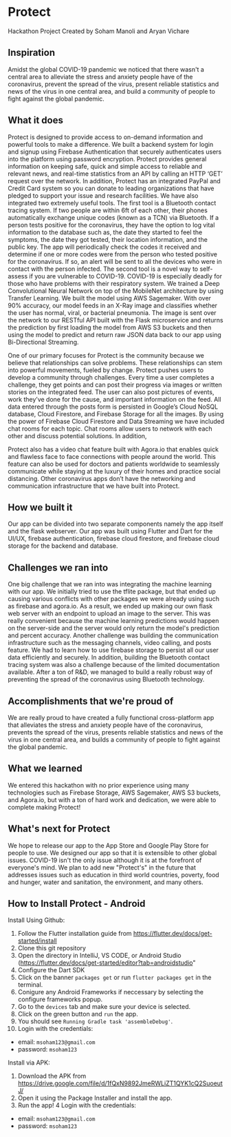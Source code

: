 # Protect

Hackathon Project
Created by Soham Manoli and Aryan Vichare

## Inspiration

Amidst the global COVID-19 pandemic we noticed that there wasn't a central area to alleviate the stress and anxiety people have of the coronavirus, prevent the spread of the virus, present reliable statistics and news of the virus in one central area, and build a community of people to fight against the global pandemic. 

## What it does

Protect is designed to provide access to on-demand information and powerful tools to make a difference. We built a backend system for login and signup using Firebase Authentication that securely authenticates users into the platform using password encryption. Protect provides general information on keeping safe, quick and simple access to reliable and relevant news, and real-time statistics from an API by calling an HTTP ‘GET’ request over the network. In addition, Protect has an integrated PayPal and Credit Card system so you can donate to leading organizations that have pledged to support your issue and research facilities. We have also integrated two extremely useful tools. The first tool is a Bluetooth contact tracing system. If two people are within 6ft of each other, their phones automatically exchange unique codes (known as a TCN) via Bluetooth. If a person tests positive for the coronavirus, they have the option to log vital information to the database such as, the date they started to feel the symptoms, the date they got tested, their location information, and the public key. The app will periodically check the codes it received and determine if one or more codes were from the person who tested positive for the coronavirus. If so, an alert will be sent to all the devices who were in contact with the person infected. The second tool is a novel way to self-assess if you are vulnerable to COVID-19. COVID-19 is especially deadly for those who have problems with their respiratory system. We trained a Deep Convolutional Neural Network on top of the MobileNet architecture by using Transfer Learning. We built the model using AWS Sagemaker. With over 90% accuracy, our model feeds in an X-Ray image and classifies whether the user has normal, viral, or bacterial pneumonia. The image is sent over the network to our RESTful API built with the Flask microservice and returns the prediction by first loading the model from AWS S3 buckets and then using the model to predict and return raw JSON data back to our app using Bi-Directional Streaming. 

One of our primary focuses for Protect is the community because we believe that relationships can solve problems. These relationships can stem into powerful movements, fueled by change. Protect pushes users to develop a community through challenges. Every time a user completes a challenge, they get points and can post their progress via images or written stories on the integrated feed. The user can also post pictures of events, work they’ve done for the cause, and important information on the feed. All data entered through the posts form is persisted in Google’s Cloud NoSQL database, Cloud Firestore, and Firebase Storage for all the images. By using the power of Firebase Cloud Firestore and Data Streaming we have included chat rooms for each topic. Chat rooms allow users to network with each other and discuss potential solutions. In addition, 

Protect also has a video chat feature built with Agora.io that enables quick and flawless face to face connections with people around the world. This feature can also be used for doctors and patients worldwide to seamlessly communicate while staying at the luxury of their homes and practice social distancing. Other coronavirus apps don’t have the networking and communication infrastructure that we have built into Protect.

## How we built it

Our app can be divided into two separate components namely the app itself and the flask webserver. Our app was built using Flutter and Dart for the UI/UX, firebase authentication, firebase cloud firestore, and firebase cloud storage for the backend and database. 

## Challenges we ran into

One big challenge that we ran into was integrating the machine learning with our app. We initially tried to use the tflite package, but that ended up causing various conflicts with other packages we were already using such as firebase and agora.io. As a result, we ended up making our own flask web server with an endpoint to upload an image to the server. This was really convenient because the machine learning predictions would happen on the server-side and the server would only return the model's prediction and percent accuracy. Another challenge was building the communication infrastructure such as the messaging channels, video calling, and posts feature. We had to learn how to use firebase storage to persist all our user data efficiently and securely. In addition, building the Bluetooth contact tracing system was also a challenge because of the limited documentation available. After a ton of R&D, we managed to build a really robust way of preventing the spread of the coronavirus using Bluetooth technology. 

## Accomplishments that we're proud of

We are really proud to have created a fully functional cross-platform app that alleviates the stress and anxiety people have of the coronavirus, prevents the spread of the virus, presents reliable statistics and news of the virus in one central area, and builds a community of people to fight against the global pandemic. 

## What we learned

We entered this hackathon with no prior experience using many technologies such as Firebase Storage, AWS Sagemaker, AWS S3 buckets, and Agora.io, but with a ton of hard work and dedication, we were able to complete making Protect! 

## What's next for Protect

We hope to release our app to the App Store and Google Play Store for people to use. We designed our app so that it is extensible to other global issues. COVID-19 isn't the only issue although it is at the forefront of everyone's mind. We plan to add new "Protect's" in the future that addresses issues such as education in third world countries, poverty, food and hunger, water and sanitation, the environment, and many others.

## How to Install Protect - Android

Install Using Github: 
1. Follow the Flutter installation guide from https://flutter.dev/docs/get-started/install 
2. Clone this git repository
3. Open the directory in IntelliJ, VS CODE, or Android Studio (https://flutter.dev/docs/get-started/editor?tab=androidstudio"
4. Configure the Dart SDK
5. Click on the banner `packages get` or run `flutter packages get` in the terminal.
6. Conigure any Android Frameworks if neccessary by selecting the configure frameworks popup.
7. Go to the `devices` tab and make sure your device is selected.
8. Click on the green button and `run` the app.
9. You should see `Running Gradle task 'assembleDebug'`.
10. Login with the credentials: 
* email: `msoham123@gmail.com`
* password: `msoham123`

Install via APK:
1. Download the APK from https://drive.google.com/file/d/1fQxN9892JmeRWLiZT1QYK1cQ2SuoeutJ/
2. Open it using the Package Installer and install the app.
3. Run the app!
4 Login with the credentials: 
* email: `msoham123@gmail.com`
* password: `msoham123`
